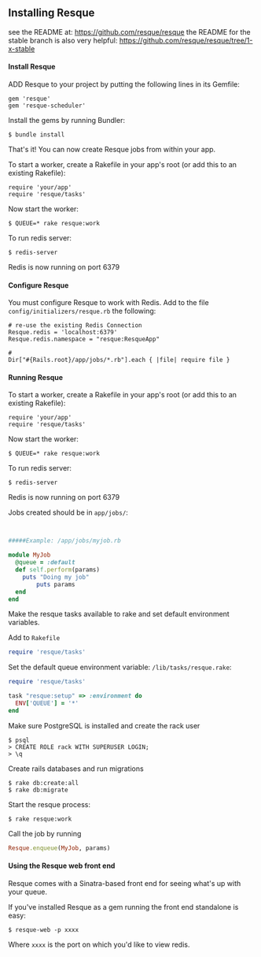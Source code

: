 ## Installing Resque

see the README at:  https://github.com/resque/resque
the README for the stable branch is also very helpful: https://github.com/resque/resque/tree/1-x-stable

#### Install Resque

ADD Resque to your project by putting the following lines in its Gemfile:

	gem 'resque'
	gem 'resque-scheduler'

Install the gems by running Bundler:

	$ bundle install

That's it! You can now create Resque jobs from within your app.

To start a worker, create a Rakefile in your app's root (or add this to an existing Rakefile):

	require 'your/app'
	require 'resque/tasks'

Now start the worker:

	$ QUEUE=* rake resque:work

To run redis server: 

	$ redis-server

Redis is now running on port 6379


#### Configure Resque

You must configure Resque to work with Redis. Add to the file `config/initializers/resque.rb` the following:

	# re-use the existing Redis Connection
	Resque.redis = 'localhost:6379'
	Resque.redis.namespace = "resque:ResqueApp"

	# 
	Dir["#{Rails.root}/app/jobs/*.rb"].each { |file| require file }


#### Running Resque

To start a worker, create a Rakefile in your app's root (or add this to an existing Rakefile):

	require 'your/app'
	require 'resque/tasks'

Now start the worker:

	$ QUEUE=* rake resque:work

To run redis server: 

	$ redis-server

Redis is now running on port 6379

Jobs created should be in `app/jobs/`:
```ruby


#####Example: /app/jobs/myjob.rb

module MyJob
  @queue = :default
  def self.perform(params)
   	puts "Doing my job"
		puts params
  end
end
```
Make the resque tasks available to rake and set default environment variables.

Add to `Rakefile`
```ruby
require 'resque/tasks'
```
Set the default queue environment variable: `/lib/tasks/resque.rake`:
```ruby
require 'resque/tasks'

task "resque:setup" => :environment do
  ENV['QUEUE'] = '*'
end
```
Make sure PostgreSQL is installed and create the rack user

	$ psql
	> CREATE ROLE rack WITH SUPERUSER LOGIN;
	> \q
Create rails databases and run migrations

	$ rake db:create:all
	$ rake db:migrate

Start the resque process: 

	$ rake resque:work

Call the job by running
```ruby
Resque.enqueue(MyJob, params)
```


#### Using the Resque web front end

Resque comes with a Sinatra-based front end for seeing what's up with your queue. 

If you've installed Resque as a gem running the front end standalone is easy:

	$ resque-web -p xxxx

Where `xxxx` is the port on which you'd like to view redis.




